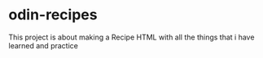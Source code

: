 # odin-recipes
This project is about making a Recipe HTML with all the things that i have learned and practice